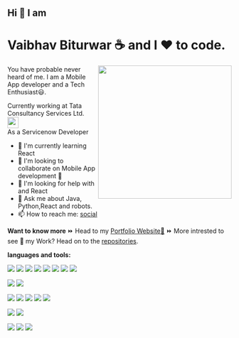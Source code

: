 <h2> Hi 👋  I am</h2>
<h1>Vaibhav Biturwar ☕ and I ♥ to code.</h1>
<img align="right" height="300px" src="https://vaibhavbiturwar.github.io/My-Portfolio/images/emoji1.png">

<p>You have probable never heard of me. I am a Mobile App developer and a Tech Enthusiast😃. 
</p><p>Currently working at Tata Consultancy Services Ltd. <img height="25px" src="https://icons-for-free.com/iconfiles/png/512/tata-1324440241551290607.png"><br> As a Servicenow Developer </p>

- 🌱 I'm currently learning React
- 👯 I'm looking to collaborate on Mobile App development 📱
- 🤔 I'm looking for help with and React
- 💬 Ask me about Java, Python,React and robots.
- 📫 How to reach me: [social](https://vaibhavbiturwar.github.io/My-Portfolio/#myfooter)

**Want to know more**
⏩ Head to my [Portfolio Website💨](https://vaibhavbiturwar.github.io/My-Portfolio/)
⏩ More intrested to see 👀 my Work? Head on to the [repositories](https://github.com/VaibhavBiturwar?tab=repositories).

**languages and tools:**

<p>
<!-- Technologies ▶ -->
<img src="https://img.icons8.com/color/36/000000/react-native.png"/>
<img src="https://img.icons8.com/color/36/000000/flutter.png"/>
<img src="https://img.icons8.com/color/36/000000/dart.png"/>
<img src="https://img.icons8.com/color/36/000000/kotlin.png"/>
<img src="https://img.icons8.com/color/36/000000/java-coffee-cup-logo--v1.png"/>
<img src="https://img.icons8.com/color/36/000000/python--v1.png"/>
<img src="https://img.icons8.com/color/36/000000/c.png"/>
<img src="https://img.icons8.com/color/36/000000/c-plus-plus-logo.png"/>
</p>

<p>
<!-- Database ▶ -->
<img src="https://img.icons8.com/color/36/000000/firebase.png"/>
<img src="https://img.icons8.com/color/36/000000/mysql-logo.png"/>
</p>

<p>
<!-- Web Technologies ▶ -->
<img src="https://img.icons8.com/color/36/000000/html-5--v1.png"/>
<img src="https://img.icons8.com/color/36/000000/css3.png"/>
<img src="https://img.icons8.com/color/36/000000/javascript--v1.png"/>
<img src="https://img.icons8.com/color/36/000000/bootstrap.png"/>
<img src="https://img.icons8.com/fluency/36/000000/php.png"/>
</p>

<p>
<!-- Ui Designing ▶ -->
<img src="https://img.icons8.com/color/36/000000/figma--v1.png"/>
<img src="https://img.icons8.com/color/36/000000/adobe-photoshop--v1.png"/>
</p>

<p>
<!-- IDE ▶ -->
<img src="https://img.icons8.com/color/36/000000/visual-studio-code-2019.png"/>
<img src="https://img.icons8.com/color/36/000000/android-studio--v2.png"/>
<img src="https://img.icons8.com/fluency/36/000000/notepad-plus-plus.png"/>
</p>
